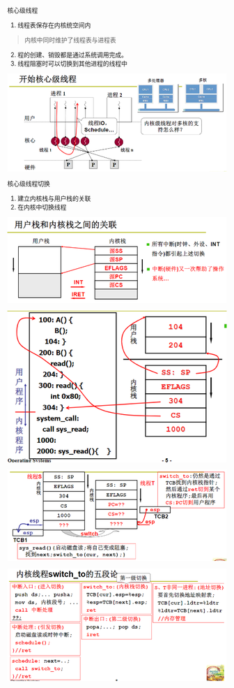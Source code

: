 核心级线程

1. 线程表保存在内核统空间内
> 内核中同时维护了线程表与进程表
2. 程的创建、销毁都是通过系统调用完成。
3. 线程阻塞时可以切换到其他进程的线程中

![image-20201223173719785](assets/image-20201223173719785.png)



核心级线程切换

1. 建立内核栈与用户栈的关联
2. 在内核中切换线程

![image-20201223173952782](assets/image-20201223173952782.png)

![image-20201223174031899](assets/image-20201223174031899.png)

![image-20201223174143984](assets/image-20201223174143984.png)

![image-20201223174206318](assets/image-20201223174206318.png)